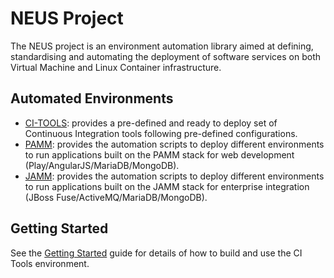# NEUS Project

The NEUS project is an environment automation library aimed at defining, standardising and automating the deployment of software services on both Virtual Machine and Linux Container infrastructure.
 
## Automated Environments

- [CI-TOOLS](citools/readme.md): provides a pre-defined and ready to deploy set of Continuous Integration tools following pre-defined configurations.
- [PAMM](pamm/readme.md): provides the automation scripts to deploy different  environments to run applications built on the PAMM stack for web development (Play/AngularJS/MariaDB/MongoDB).
- [JAMM](jamm/readme.md): provides the automation scripts to deploy different  environments to run applications built on the JAMM stack for enterprise integration (JBoss Fuse/ActiveMQ/MariaDB/MongoDB).

## Getting Started

See the [Getting Started](lib/docs/getting_started.md) guide for details of how to build and use the CI Tools environment.